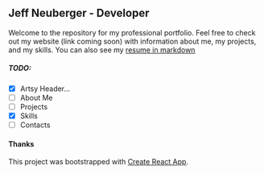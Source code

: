 ## Jeff Neuberger - Developer

Welcome to the repository for my professional portfolio. Feel free to check out my website (link coming soon) with information about me, my projects, and my skills. You can also see my [resume in markdown](/resume.md)

##### TODO:

- [x] Artsy Header...
- [ ] About Me
- [ ] Projects
- [x] Skills
- [ ] Contacts

#### Thanks

This project was bootstrapped with [Create React App](https://github.com/facebook/create-react-app).
